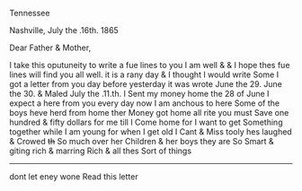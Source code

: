 Tennessee

Nashville, July the .16th. 1865

Dear Father & Mother,

I take this oputuneity to write a fue lines to you I am well & & I hope thes fue lines will find you all well. it is a rany day & I thought I would write Some I got a letter from you day before yesterday  it was wrote June the 29. June the 30. & Maled July the .11.th. I Sent my money home the 28 of June I expect a here from you every day now I am anchous to here Some of the boys heve herd from home ther Money got home all rite  you must Save one hundred & fifty dollars for me till I Come home for I want to get Something together while I am young for when I get old I Cant & Miss tooly hes laughed & Crowed ~~th~~ So much over her Children & her boys they are So Smart & giting rich & marring Rich & all thes Sort of things

---

dont let eney wone Read this letter